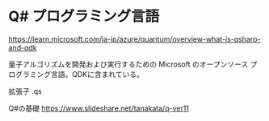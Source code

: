 # Q# プログラミング言語

https://learn.microsoft.com/ja-jp/azure/quantum/overview-what-is-qsharp-and-qdk

量子アルゴリズムを開発および実行するための Microsoft のオープンソース プログラミング言語。QDKに含まれている。

拡張子 .qs

Q#の基礎
https://www.slideshare.net/tanakata/q-ver11

